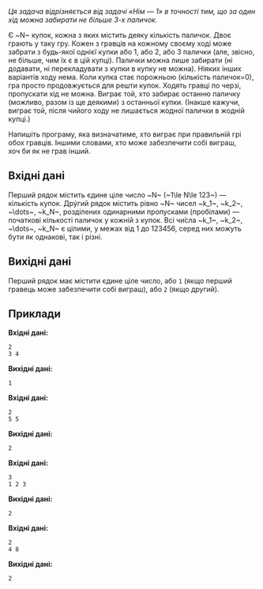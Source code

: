 ﻿*Ця задача відрізняється&nbsp;від&nbsp;задачі «Нім&nbsp;— 1» в&nbsp;точності тим, що&nbsp;за&nbsp;один хід можна забирати не&nbsp;більше 3-х паличок.*

Є&nbsp;~N~ купок, кожна з&nbsp;яких містить деяку кількість паличок.
Двоє грають у&nbsp;таку гру.
Кожен з&nbsp;гравців на&nbsp;кожному своєму ході може забрати з&nbsp;будь-якої однієї купки або&nbsp;1, або&nbsp;2, або&nbsp;3 палички (але, звісно, не&nbsp;більше, чим їх є в&nbsp;цій купці). Палички можна лише забирати (ні додавати, ні перекладувати з&nbsp;купки в&nbsp;купку не&nbsp;можна).
Ніяких інших варіантів ходу нема.
Коли купка стає порожньою (кількість паличок=0), гра просто продовжується для решти купок.
Ходять гравці по&nbsp;черзі, пропускати хід не&nbsp;можна.
Виграє той, хто забирає останню паличку (можливо, разом із ще деякими) з&nbsp;останньої купки.
(Інакше кажучи, виграє той, після чийого ходу не&nbsp;лишається жодної палички в&nbsp;жодній купці.)

Напишіть програму, яка визначатиме, хто виграє при правильній грі обох гравців.
Іншими словами, хто може забезпечити собі виграш, хоч&nbsp;би як&nbsp;не&nbsp;грав інший.

## Вхідні дані
Перший рядок містить єдине ціле число ~N~ (~1\le N\le 123~)&nbsp;— кількість купок.
Дрýгий рядок містить рівно ~N~ чисел ~k_1~, ~k_2~, ~\dots~, ~k_N~, розділених одинарними пропусками (пробілами)&nbsp;— початкові кількості паличок у кожній з&nbsp;купок. Всі чи́сла ~k_1~, ~k_2~, ~\dots~, ~k_N~ є цілими, у межах від&nbsp;1 до&nbsp;123456, серед них можуть бути як&nbsp;однакові, так&nbsp;і різні.

## Вихідні дані
Перший рядок має містити єдине ціле число, або&nbsp;`1` (якщо перший гравець може забезпечити собі виграш), або&nbsp;`2` (якщо другий).

## Приклади
**Вхідні дані:**
```
2
3 4
```

**Вихідні дані:**
```
1
```
**Вхідні дані:**
```
2
5 5
```

**Вихідні дані:**
```
2
```
**Вхідні дані:**
```
3
1 2 3
```

**Вихідні дані:**
```
2
```
**Вхідні дані:**
```
2
4 8
```

**Вихідні дані:**
```
2
```
